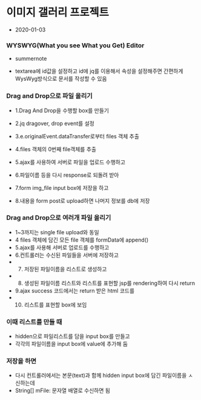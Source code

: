 # 이미지 갤러리 프로젝트
* 2020-01-03


### WYSWYG(What you see What you Get) Editor
* summernote

* textarea에 id값을 설정하고 id에 jq를 이용해서 속성을 설정해주면 간편하게 WysWyg방식으로 문서를 작성할 수 있음




### Drag and Drop으로 파일 올리기
* 1.Drag And Drop을 수행할 box를 만들기
* 2.jq dragover, drop event를 설정
* 3.e.originalEvent.dataTransfer로부터 files 객체 추출
* 4.files 객체의 0번째 file객체를 추출

* 5.ajax를 사용하여 서버로 파일을 업로드 수행하고
* 6.파일이름 등을 다시 response로 되돌려 받아
* 7.form img_file input box에 저장을 하고

* 8.내용을 form post로 upload하면 나머지 정보를 db에 저장
 
 
 
### Drag and Drop으로 여러개 파일 올리기
* 1~3까지는 single file upload와 동일
* 4 files 객체에 담긴 모든 file 객체를 formData에 append()
* 5.ajax를 사용해 서버로 업로드를 수행하고
* 6.컨트롤러는 수신된 파일들을 서버에 저장하고
* 7. 저장된 파일이름을 리스트로 생성하고
* 8. 생성된 파일이름 리스트와 리스트를 표현할 jsp를 rendering하여 다시 return
* 9.ajax success 코드에서는 return 받은 html 코드를
* 10. 리스트를 표현할 box에 보임



### 이때 리스트를 만들 때
* hidden으로 파일리스트를 담을 input box를 만들고
* 각각의 파일이름을 input box에 value에 추가해 둠

### 저장을 하면
* 다시 컨트롤러에서는 본문(text)과 함께 hidden input box에 담긴 파일이름을 ㅅ신하는데
* String[] mFile: 문자열 배열로 수신하면 됨